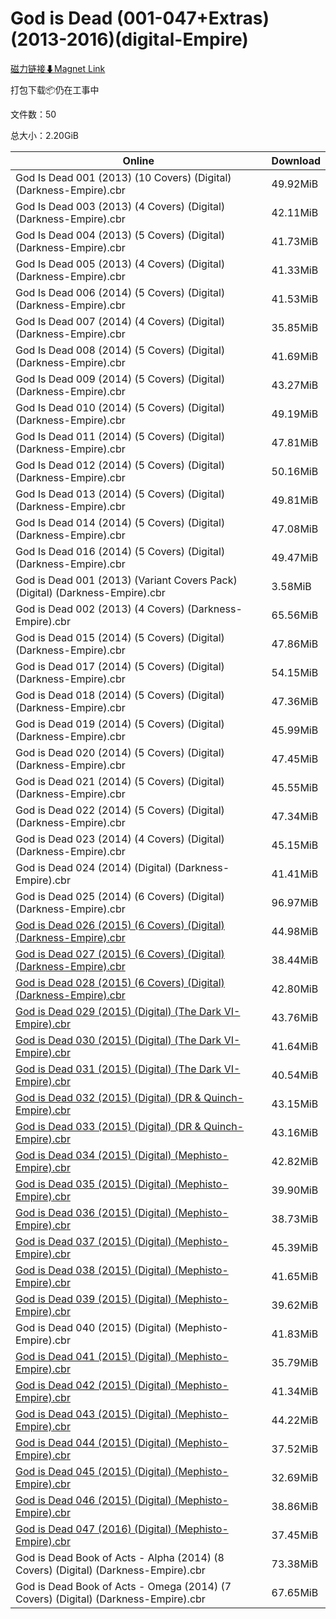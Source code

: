 # God is Dead (001-047+Extras)(2013-2016)(digital-Empire)

[磁力链接⬇Magnet Link](magnet:?xt=urn:btih:89da1fc22421074df4453069add2e0ff4f79b1b7&dn=God%20is%20Dead%20%28001-047%2BExtras%29%282013-2016%29%28digital-Empire%29)

打包下载📦仍在工事中

文件数：50

总大小：2.20GiB

Online | Download
--- | ---
God Is Dead 001 (2013) (10 Covers) (Digital) (Darkness-Empire).cbr | 49.92MiB
God Is Dead 003 (2013) (4 Covers) (Digital) (Darkness-Empire).cbr | 42.11MiB
God Is Dead 004 (2013) (5 Covers) (Digital) (Darkness-Empire).cbr | 41.73MiB
God Is Dead 005 (2013) (4 Covers) (Digital) (Darkness-Empire).cbr | 41.33MiB
God Is Dead 006 (2014) (5 Covers) (Digital) (Darkness-Empire).cbr | 41.53MiB
God Is Dead 007 (2014) (4 Covers) (Digital) (Darkness-Empire).cbr | 35.85MiB
God Is Dead 008 (2014) (5 Covers) (Digital) (Darkness-Empire).cbr | 41.69MiB
God Is Dead 009 (2014) (5 Covers) (Digital) (Darkness-Empire).cbr | 43.27MiB
God Is Dead 010 (2014) (5 Covers) (Digital) (Darkness-Empire).cbr | 49.19MiB
God Is Dead 011 (2014) (5 Covers) (Digital) (Darkness-Empire).cbr | 47.81MiB
God Is Dead 012 (2014) (5 Covers) (Digital) (Darkness-Empire).cbr | 50.16MiB
God Is Dead 013 (2014) (5 Covers) (Digital) (Darkness-Empire).cbr | 49.81MiB
God Is Dead 014 (2014) (5 Covers) (Digital) (Darkness-Empire).cbr | 47.08MiB
God Is Dead 016 (2014) (5 Covers) (Digital) (Darkness-Empire).cbr | 49.47MiB
God is Dead 001 (2013) (Variant Covers Pack) (Digital) (Darkness-Empire).cbr | 3.58MiB
God is Dead 002 (2013) (4 Covers) (Darkness-Empire).cbr | 65.56MiB
God is Dead 015 (2014) (5 Covers) (Digital) (Darkness-Empire).cbr | 47.86MiB
God is Dead 017 (2014) (5 Covers) (Digital) (Darkness-Empire).cbr | 54.15MiB
God is Dead 018 (2014) (5 Covers) (Digital) (Darkness-Empire).cbr | 47.36MiB
God is Dead 019 (2014) (5 Covers) (Digital) (Darkness-Empire).cbr | 45.99MiB
God is Dead 020 (2014) (5 Covers) (Digital) (Darkness-Empire).cbr | 47.45MiB
God is Dead 021 (2014) (5 Covers) (Digital) (Darkness-Empire).cbr | 45.55MiB
God is Dead 022 (2014) (5 Covers) (Digital) (Darkness-Empire).cbr | 47.34MiB
God is Dead 023 (2014) (4 Covers) (Digital) (Darkness-Empire).cbr | 45.15MiB
God is Dead 024 (2014) (Digital) (Darkness-Empire).cbr | 41.41MiB
God is Dead 025 (2014) (6 Covers) (Digital) (Darkness-Empire).cbr | 96.97MiB
[God is Dead 026 (2015) (6 Covers) (Digital) (Darkness-Empire).cbr](https://github.com/alicewish/markdown/blob/master/comic/God-is-Dead-026-2015-6-Covers-Digital-Darkness-Empire-cbr.md) | 44.98MiB
[God is Dead 027 (2015) (6 Covers) (Digital) (Darkness-Empire).cbr](https://github.com/alicewish/markdown/blob/master/comic/God-is-Dead-027-2015-6-Covers-Digital-Darkness-Empire-cbr.md) | 38.44MiB
[God is Dead 028 (2015) (6 Covers) (Digital) (Darkness-Empire).cbr](https://github.com/alicewish/markdown/blob/master/comic/God-is-Dead-028-2015-6-Covers-Digital-Darkness-Empire-cbr.md) | 42.80MiB
[God is Dead 029 (2015) (Digital) (The Dark VI-Empire).cbr](https://github.com/alicewish/markdown/blob/master/comic/God-is-Dead-029-2015-Digital-Dark-VI-Empire-cbr.md) | 43.76MiB
[God is Dead 030 (2015) (Digital) (The Dark VI-Empire).cbr](https://github.com/alicewish/markdown/blob/master/comic/God-is-Dead-030-2015-Digital-Dark-VI-Empire-cbr.md) | 41.64MiB
[God is Dead 031 (2015) (Digital) (The Dark VI-Empire).cbr](https://github.com/alicewish/markdown/blob/master/comic/God-is-Dead-031-2015-Digital-Dark-VI-Empire-cbr.md) | 40.54MiB
[God is Dead 032 (2015) (Digital) (DR & Quinch-Empire).cbr](https://github.com/alicewish/markdown/blob/master/comic/God-is-Dead-032-2015-Digital-DR-Quinch-Empire-cbr.md) | 43.15MiB
[God is Dead 033 (2015) (Digital) (DR & Quinch-Empire).cbr](https://github.com/alicewish/markdown/blob/master/comic/God-is-Dead-033-2015-Digital-DR-Quinch-Empire-cbr.md) | 43.16MiB
[God is Dead 034 (2015) (Digital) (Mephisto-Empire).cbr](https://github.com/alicewish/markdown/blob/master/comic/God-is-Dead-034-2015-Digital-Mephisto-Empire-cbr.md) | 42.82MiB
[God is Dead 035 (2015) (Digital) (Mephisto-Empire).cbr](https://github.com/alicewish/markdown/blob/master/comic/God-is-Dead-035-2015-Digital-Mephisto-Empire-cbr.md) | 39.90MiB
[God is Dead 036 (2015) (Digital) (Mephisto-Empire).cbr](https://github.com/alicewish/markdown/blob/master/comic/God-is-Dead-036-2015-Digital-Mephisto-Empire-cbr.md) | 38.73MiB
[God is Dead 037 (2015) (Digital) (Mephisto-Empire).cbr](https://github.com/alicewish/markdown/blob/master/comic/God-is-Dead-037-2015-Digital-Mephisto-Empire-cbr.md) | 45.39MiB
[God is Dead 038 (2015) (Digital) (Mephisto-Empire).cbr](https://github.com/alicewish/markdown/blob/master/comic/God-is-Dead-038-2015-Digital-Mephisto-Empire-cbr.md) | 41.65MiB
[God is Dead 039 (2015) (Digital) (Mephisto-Empire).cbr](https://github.com/alicewish/markdown/blob/master/comic/God-is-Dead-039-2015-Digital-Mephisto-Empire-cbr.md) | 39.62MiB
God is Dead 040 (2015) (Digital) (Mephisto-Empire).cbr | 41.83MiB
[God is Dead 041 (2015) (Digital) (Mephisto-Empire).cbr](https://github.com/alicewish/markdown/blob/master/comic/God-is-Dead-041-2015-Digital-Mephisto-Empire-cbr.md) | 35.79MiB
[God is Dead 042 (2015) (Digital) (Mephisto-Empire).cbr](https://github.com/alicewish/markdown/blob/master/comic/God-is-Dead-042-2015-Digital-Mephisto-Empire-cbr.md) | 41.34MiB
[God is Dead 043 (2015) (Digital) (Mephisto-Empire).cbr](https://github.com/alicewish/markdown/blob/master/comic/God-is-Dead-043-2015-Digital-Mephisto-Empire-cbr.md) | 44.22MiB
[God is Dead 044 (2015) (Digital) (Mephisto-Empire).cbr](https://github.com/alicewish/markdown/blob/master/comic/God-is-Dead-044-2015-Digital-Mephisto-Empire-cbr.md) | 37.52MiB
[God is Dead 045 (2015) (Digital) (Mephisto-Empire).cbr](https://github.com/alicewish/markdown/blob/master/comic/God-is-Dead-045-2015-Digital-Mephisto-Empire-cbr.md) | 32.69MiB
[God is Dead 046 (2015) (Digital) (Mephisto-Empire).cbr](https://github.com/alicewish/markdown/blob/master/comic/God-is-Dead-046-2015-Digital-Mephisto-Empire-cbr.md) | 38.86MiB
[God is Dead 047 (2016) (Digital) (Mephisto-Empire).cbr](https://github.com/alicewish/markdown/blob/master/comic/God-is-Dead-047-2016-Digital-Mephisto-Empire-cbr.md) | 37.45MiB
God is Dead Book of Acts - Alpha (2014) (8 Covers) (Digital) (Darkness-Empire).cbr | 73.38MiB
God is Dead Book of Acts - Omega (2014) (7 Covers) (Digital) (Darkness-Empire).cbr | 67.65MiB